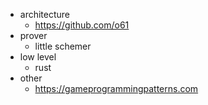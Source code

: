 
* architecture
  * https://github.com/o61
* prover
  * little schemer
* low level
  * rust
* other
  * https://gameprogrammingpatterns.com
